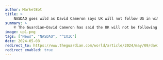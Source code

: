 ```yaml
---
author: MarketBot
title: >
    NASDAQ goes wild as David Cameron says UK will not follow US in withholding arms sales to Israel
summary: >
    © The Guardian—David Cameron has said the UK will not be following the US in withholding arms sales to Israel, saying the positions are not comparable since the UK is not a large state-to-state arms supplier to Israel.
image: up1.png
tags: ["News", "NASDAQ", "^IXIC"]
date: 2024-05-08
redirect_to: https://www.theguardian.com/world/article/2024/may/09/david-cameron-says-uk-will-not-follow-us-in-withholding-arms-sales-to-israel
redirect_enabled: true
---
```

